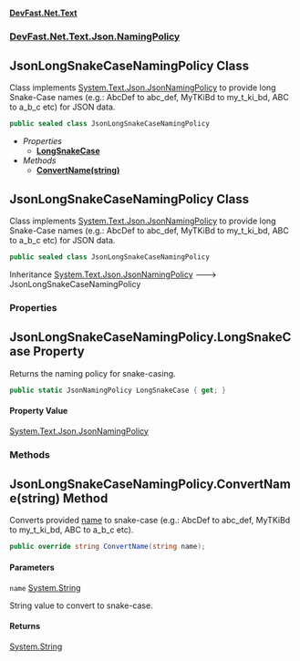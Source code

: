 #### [DevFast.Net.Text](index.md 'index')
### [DevFast.Net.Text.Json.NamingPolicy](DevFast.Net.Text.Json.NamingPolicy.md 'DevFast.Net.Text.Json.NamingPolicy')

## JsonLongSnakeCaseNamingPolicy Class

Class implements [System.Text.Json.JsonNamingPolicy](https://docs.microsoft.com/en-us/dotnet/api/System.Text.Json.JsonNamingPolicy 'System.Text.Json.JsonNamingPolicy') to provide long Snake-Case names
(e.g.: AbcDef to abc_def, MyTKiBd to my_t_ki_bd, ABC to a_b_c etc) for JSON data.

```csharp
public sealed class JsonLongSnakeCaseNamingPolicy
```
- *Properties*
  - **[LongSnakeCase](DevFast.Net.Text.Json.NamingPolicy.JsonLongSnakeCaseNamingPolicy.md#DevFast.Net.Text.Json.NamingPolicy.JsonLongSnakeCaseNamingPolicy.LongSnakeCase 'DevFast.Net.Text.Json.NamingPolicy.JsonLongSnakeCaseNamingPolicy.LongSnakeCase')**
- *Methods*
  - **[ConvertName(string)](DevFast.Net.Text.Json.NamingPolicy.JsonLongSnakeCaseNamingPolicy.md#DevFast.Net.Text.Json.NamingPolicy.JsonLongSnakeCaseNamingPolicy.ConvertName(string) 'DevFast.Net.Text.Json.NamingPolicy.JsonLongSnakeCaseNamingPolicy.ConvertName(string)')**

## JsonLongSnakeCaseNamingPolicy Class

Class implements [System.Text.Json.JsonNamingPolicy](https://docs.microsoft.com/en-us/dotnet/api/System.Text.Json.JsonNamingPolicy 'System.Text.Json.JsonNamingPolicy') to provide long Snake-Case names
(e.g.: AbcDef to abc_def, MyTKiBd to my_t_ki_bd, ABC to a_b_c etc) for JSON data.

```csharp
public sealed class JsonLongSnakeCaseNamingPolicy
```

Inheritance [System.Text.Json.JsonNamingPolicy](https://docs.microsoft.com/en-us/dotnet/api/System.Text.Json.JsonNamingPolicy 'System.Text.Json.JsonNamingPolicy') &#129106; JsonLongSnakeCaseNamingPolicy
### Properties

<a name='DevFast.Net.Text.Json.NamingPolicy.JsonLongSnakeCaseNamingPolicy.LongSnakeCase'></a>

## JsonLongSnakeCaseNamingPolicy.LongSnakeCase Property

Returns the naming policy for snake-casing.

```csharp
public static JsonNamingPolicy LongSnakeCase { get; }
```

#### Property Value
[System.Text.Json.JsonNamingPolicy](https://docs.microsoft.com/en-us/dotnet/api/System.Text.Json.JsonNamingPolicy 'System.Text.Json.JsonNamingPolicy')
### Methods

<a name='DevFast.Net.Text.Json.NamingPolicy.JsonLongSnakeCaseNamingPolicy.ConvertName(string)'></a>

## JsonLongSnakeCaseNamingPolicy.ConvertName(string) Method

Converts provided [name](DevFast.Net.Text.Json.NamingPolicy.JsonLongSnakeCaseNamingPolicy.md#DevFast.Net.Text.Json.NamingPolicy.JsonLongSnakeCaseNamingPolicy.ConvertName(string).name 'DevFast.Net.Text.Json.NamingPolicy.JsonLongSnakeCaseNamingPolicy.ConvertName(string).name') to snake-case
(e.g.: AbcDef to abc_def, MyTKiBd to my_t_ki_bd, ABC to a_b_c etc).

```csharp
public override string ConvertName(string name);
```
#### Parameters

<a name='DevFast.Net.Text.Json.NamingPolicy.JsonLongSnakeCaseNamingPolicy.ConvertName(string).name'></a>

`name` [System.String](https://docs.microsoft.com/en-us/dotnet/api/System.String 'System.String')

String value to convert to snake-case.

#### Returns
[System.String](https://docs.microsoft.com/en-us/dotnet/api/System.String 'System.String')